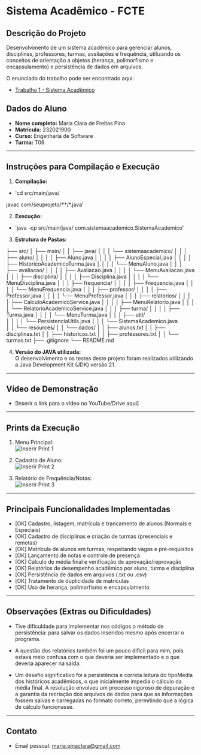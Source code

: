 # Sistema Acadêmico - FCTE

## Descrição do Projeto

Desenvolvimento de um sistema acadêmico para gerenciar alunos, disciplinas, professores, turmas, avaliações e frequência, utilizando os conceitos de orientação a objetos (herança, polimorfismo e encapsulamento) e persistência de dados em arquivos.

O enunciado do trabalho pode ser encontrado aqui:
- [Trabalho 1 - Sistema Acadêmico](https://github.com/lboaventura25/OO-T06_2025.1_UnB_FCTE/blob/main/trabalhos/ep1/README.md)

## Dados do Aluno

- **Nome completo:** Maria Clara de Freitas Pina
- **Matrícula:** 232021900
- **Curso:** Engenharia de Software
- **Turma:** T06

---

## Instruções para Compilação e Execução

1. **Compilação:**  
- 'cd src/main/java/

javac com/seuprojeto/**/*.java'

2. **Execução:**  
- 'java -cp src/main/java/ com.sistemaacademico.SistemaAcademico'

3. **Estrutura de Pastas:**  

├── src/
│   ├── main/ 
│   │   ├── java/ 
│   │   │       └── sistemaacademico/ 
│   │   │           ├── aluno/ 
│   │   │           │   ├── Aluno.java 
│   │   │           │   ├── AlunoEspecial.java 
│   │   │           │   ├── HistoricoAcademicoTurma.java 
│   │   │           │   └── MenuAluno.java 
│   │   │           ├── avaliacao/ 
│   │   │           │   ├── Avaliacao.java 
│   │   │           │   └── MenuAvaliacao.java 
│   │   │           ├── disciplina/ 
│   │   │           │   ├── Disciplina.java 
│   │   │           │   └── MenuDisciplina.java 
│   │   │           ├── frequencia/ 
│   │   │           │   ├── Frequencia.java 
│   │   │           │   └── MenuFrequencia.java 
│   │   │           ├── professor/ 
│   │   │           │   ├── Professor.java 
│   │   │           │   └── MenuProfessor.java 
│   │   │           ├── relatorios/ 
│   │   │           │   ├── CalculoAcademicoService.java 
│   │   │           │   ├── MenuRelatorio.java 
│   │   │           │   └── RelatorioAcademicoService.java 
│   │   │           ├── turma/ 
│   │   │           │   ├── Turma.java 
│   │   │           │   └── MenuTurma.java 
│   │   │           ├── util/   
│   │   │           │   └── PersistenciaUtils.java 
│   │   │           └── SistemaAcademico.java   
│   │   └── resources/ 
│   │       └── dados/ 
│   │           ├── alunos.txt 
│   │           ├── disciplinas.txt 
│   │           ├── historicos.txt 
│   │           ├── professores.txt 
│   │           └── turmas.txt 
├── .gitignore 
└── README.md 

4. **Versão do JAVA utilizada:**  
   O desenvolvimento e os testes deste projeto foram realizados utilizando a Java Development Kit (JDK) versão 21.

---

## Vídeo de Demonstração

- [Inserir o link para o vídeo no YouTube/Drive aqui]

---

## Prints da Execução

1. Menu Principal:  
   ![Inserir Print 1](caminho/do/print1.png)

2. Cadastro de Aluno:  
   ![Inserir Print 2](caminho/do/print2.png)

3. Relatório de Frequência/Notas:  
   ![Inserir Print 3](caminho/do/print3.png)

---

## Principais Funcionalidades Implementadas

- [OK] Cadastro, listagem, matrícula e trancamento de alunos (Normais e Especiais)
- [OK] Cadastro de disciplinas e criação de turmas (presenciais e remotas)
- [OK] Matrícula de alunos em turmas, respeitando vagas e pré-requisitos
- [OK] Lançamento de notas e controle de presença
- [OK] Cálculo de média final e verificação de aprovação/reprovação
- [OK] Relatórios de desempenho acadêmico por aluno, turma e disciplina
- [OK] Persistência de dados em arquivos (.txt ou .csv)
- [OK] Tratamento de duplicidade de matrículas
- [OK] Uso de herança, polimorfismo e encapsulamento

---

## Observações (Extras ou Dificuldades)

- Tive dificuldade para implementar nos códigos o método de persistência: para salvar os dados inseridos mesmo após encerrar o programa.

- A questão dos relatórios também foi um pouco  dificil para mim, pois estava meio confusa com o que deveria ser implementado e o que deveria aparecer na saída.

- Um desafio significativo foi a persistência e correta leitura do tipoMedia dos históricos acadêmicos, o que inicialmente impedia o cálculo da média final. A resolução envolveu um processo rigoroso de depuração e a garantia da recriação dos arquivos de dados para que as informações fossem salvas e carregadas no formato correto, permitindo que a lógica de cálculo funcionasse.

---

## Contato

- Email pessoal: maria.pinaclara@gmail.com
